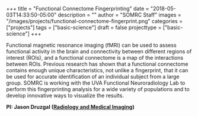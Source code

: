 +++
title = "Functional Connectome Fingerprinting"
date = "2018-05-03T14:33:50-05:00"
description = ""
author = "SOMRC Staff"
images = "/images/projects/functional-connectome-fingerprint.png"
categories = ["projects"]
tags = ["basic-science"]
draft = false
projecttype = ["basic-science"]
+++

Functional magnetic resonance imaging (fMRI) can be used to assess functional activity in the brain and connectivity between different regions of interest (ROIs), and a functional connectome is a map of the interactions between ROIs. Previous research has shown that a functional connectome contains enough unique characteristics, not unlike a fingerprint, that it can be used for accurate identification of an individual subject from a large group. SOMRC is working with the UVA Functional Neuroradiology Lab to perform this fingerprinting analysis for a wide variety of populations and to develop innovative ways to visualize the results.

**PI: Jason Druzgal ([Radiology and Medical Imaging](http://druzgallab.com))**
